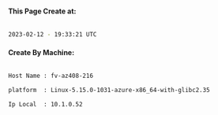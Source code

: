 
   
#### This Page Create at:

```bash

2023-02-12 - 19:33:21 UTC

```

#### Create By Machine:

```bash

Host Name : fv-az408-216

platform  : Linux-5.15.0-1031-azure-x86_64-with-glibc2.35

Ip Local  : 10.1.0.52

```

